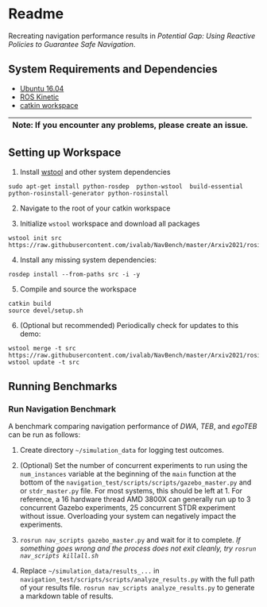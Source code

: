 # Readme
Recreating navigation performance results in _Potential Gap: Using Reactive Policies to Guarantee Safe Navigation_. 
## System Requirements and Dependencies
- [Ubuntu 16.04](http://releases.ubuntu.com/16.04/)
- [ROS Kinetic](http://wiki.ros.org/kinetic/)
- [catkin workspace](http://wiki.ros.org/catkin/Tutorials/create_a_workspace)

| Note: If you encounter any problems, please create an issue. |
| --- |


## Setting up Workspace

1. Install [wstool](http://wiki.ros.org/wstool) and other system dependencies
```
sudo apt-get install python-rosdep  python-wstool  build-essential python-rosinstall-generator python-rosinstall
```

2. Navigate to the root of your catkin workspace

3. Initialize `wstool` workspace and download all packages
```
wstool init src https://raw.githubusercontent.com/ivalab/NavBench/master/Arxiv2021/rosinstall 
```

4. Install any missing system dependencies:
```
rosdep install --from-paths src -i -y
```

5. Compile and source the workspace
```
catkin build
source devel/setup.sh
```

6. (Optional but recommended) Periodically check for updates to this demo:
```
wstool merge -t src https://raw.githubusercontent.com/ivalab/NavBench/master/Arxiv2021/rosinstall
wstool update -t src
```

## Running Benchmarks

### Run Navigation Benchmark
A benchmark comparing navigation performance of _DWA_, _TEB_, and _egoTEB_ can be run as follows:

1. Create directory `~/simulation_data` for logging test outcomes.

2. (Optional) Set the number of concurrent experiments to run using the `num_instances` variable at the beginning of the `main` function at the bottom of the `navigation_test/scripts/scripts/gazebo_master.py` and or `stdr_master.py` file. For most systems, this should be left at 1. For reference, a 16 hardware thread AMD 3800X can generally run up to 3 concurrent Gazebo experiments, 25 concurrent STDR experiment without issue. Overloading your system can negatively impact the experiments.

3. ```rosrun nav_scripts gazebo_master.py``` and wait for it to complete. _If something goes wrong and the process does not exit cleanly, try `rosrun nav_scripts killall.sh`_

4. Replace `~/simulation_data/results_...` in ```navigation_test/scripts/scripts/analyze_results.py``` with the full path of your results file. ```rosrun nav_scripts analyze_results.py``` to generate a markdown table of results.
